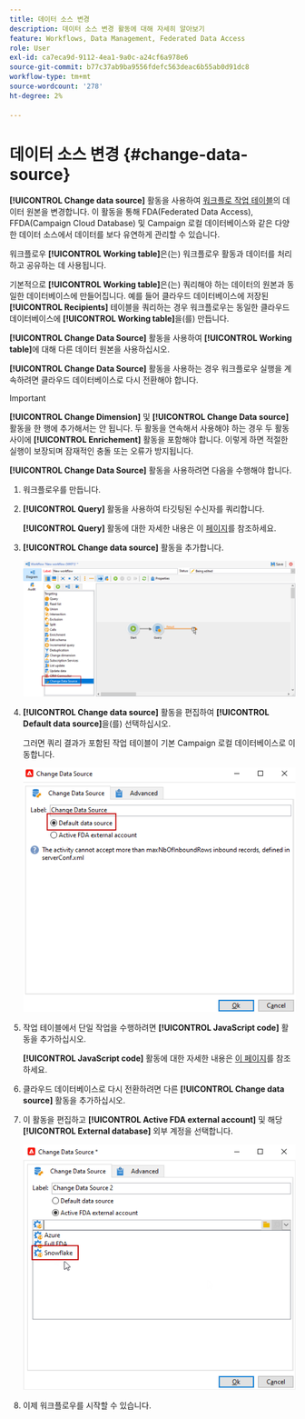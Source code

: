```yaml
---
title: 데이터 소스 변경
description: 데이터 소스 변경 활동에 대해 자세히 알아보기
feature: Workflows, Data Management, Federated Data Access
role: User
exl-id: ca7eca9d-9112-4ea1-9a0c-a24cf6a978e6
source-git-commit: b77c37ab9ba9556fdefc563deac6b55ab0d91dc8
workflow-type: tm+mt
source-wordcount: '278'
ht-degree: 2%

---
```


# 데이터 소스 변경 {#change-data-source}

**[!UICONTROL Change data source]** 활동을 사용하여 [워크플로 작업 테이블](use-workflow-data.md#workflow-temporary-work-table)의 데이터 원본을 변경합니다. 이 활동을 통해 FDA(Federated Data Access), FFDA(Campaign Cloud Database) 및 Campaign 로컬 데이터베이스와 같은 다양한 데이터 소스에서 데이터를 보다 유연하게 관리할 수 있습니다.

워크플로우 **[!UICONTROL Working table]**&#x200B;은(는) 워크플로우 활동과 데이터를 처리하고 공유하는 데 사용됩니다.

기본적으로 **[!UICONTROL Working table]**&#x200B;은(는) 쿼리해야 하는 데이터의 원본과 동일한 데이터베이스에 만들어집니다.
예를 들어 클라우드 데이터베이스에 저장된 **[!UICONTROL Recipients]** 테이블을 쿼리하는 경우 워크플로우는 동일한 클라우드 데이터베이스에 **[!UICONTROL Working table]**&#x200B;을(를) 만듭니다.

**[!UICONTROL Change Data Source]** 활동을 사용하여 **[!UICONTROL Working table]**&#x200B;에 대해 다른 데이터 원본을 사용하십시오.

**[!UICONTROL Change Data Source]** 활동을 사용하는 경우 워크플로우 실행을 계속하려면 클라우드 데이터베이스로 다시 전환해야 합니다.

>[!IMPORTANT]
>
>**[!UICONTROL Change Dimension]** 및 **[!UICONTROL Change Data source]** 활동을 한 행에 추가해서는 안 됩니다. 두 활동을 연속해서 사용해야 하는 경우 두 활동 사이에 **[!UICONTROL Enrichement]** 활동을 포함해야 합니다. 이렇게 하면 적절한 실행이 보장되며 잠재적인 충돌 또는 오류가 방지됩니다.

**[!UICONTROL Change Data Source]** 활동을 사용하려면 다음을 수행해야 합니다.

1. 워크플로우를 만듭니다.

1. **[!UICONTROL Query]** 활동을 사용하여 타깃팅된 수신자를 쿼리합니다.

   **[!UICONTROL Query]** 활동에 대한 자세한 내용은 이 [페이지](query.md#create-a-query)를 참조하세요.

1. **[!UICONTROL Change data source]** 활동을 추가합니다.

   ![](assets/change-data-source.png)

1. **[!UICONTROL Change data source]** 활동을 편집하여 **[!UICONTROL Default data source]**&#x200B;을(를) 선택하십시오.

   그러면 쿼리 결과가 포함된 작업 테이블이 기본 Campaign 로컬 데이터베이스로 이동합니다.

   ![](assets/change-data-source_2.png)

1. 작업 테이블에서 단일 작업을 수행하려면 **[!UICONTROL JavaScript code]** 활동을 추가하십시오.

   **[!UICONTROL JavaScript code]** 활동에 대한 자세한 내용은 [이 페이지](sql-code-and-javascript-code.md#javascript-code)를 참조하세요.

1. 클라우드 데이터베이스로 다시 전환하려면 다른 **[!UICONTROL Change data source]** 활동을 추가하십시오.

1. 이 활동을 편집하고 **[!UICONTROL Active FDA external account]** 및 해당 **[!UICONTROL External database]** 외부 계정을 선택합니다.

   ![](assets/change-data-source_3.png)

1. 이제 워크플로우를 시작할 수 있습니다.
